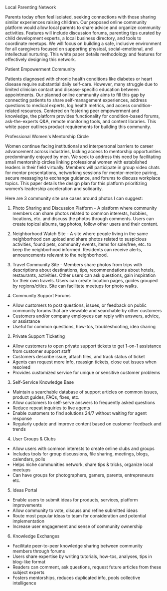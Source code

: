 

Local Parenting Network

Parents today often feel isolated, seeking connections with those sharing similar experiences raising children. Our proposed online community platform would allow local parents to share advice and organize community activities. Features will include discussion forums, parenting tips curated by child development experts, a local business directory, and tools to coordinate meetups. We will focus on building a safe, inclusive environment for all caregivers focused on supporting physical, social-emotional, and intellectual nurturing. This white paper details methodology and features for effectively designing this network.  

Patient Empowerment Community

Patients diagnosed with chronic health conditions like diabetes or heart disease require substantial daily self-care. However, many struggle due to limited clinician contact and disease-specific education between appointments. Our planned online community aims to fill this gap by connecting patients to share self-management experiences, address questions to medical experts, log health metrics, and access condition-related resources. Centered on fostering peer empowerment and knowledge, the platform provides functionality for condition-based forums, ask-the-experts Q&A, remote monitoring tools, and content libraries. This white paper outlines product requirements for building this community.

Professional Women's Mentorship Circle 
 
Women continue facing institutional and interpersonal barriers to career advancement across industries, lacking access to mentorship opportunities predominantly enjoyed by men. We seek to address this need by facilitating small mentorship circles linking professional women with established leaders in their field virtually. Members will participate in group video chats for mentor presentations, networking sessions for mentor-mentee pairing, secure messaging to exchange guidance, and forums to discuss workplace topics. This paper details the design plan for this platform prioritizing women’s leadership acceleration and solidarity.

Here are 3 community site use cases around photos I can suggest:

1. Photo Sharing and Discussion Platform - A platform where community members can share photos related to common interests, hobbies, locations, etc. and discuss the photos through comments. Users can create topical albums, tag photos, follow other users and their content.

2. Neighborhood Watch Site - A site where people living in the same neighborhood can upload and share photos related to suspicious activities, found pets, community events, items for sale/free, etc. to keep the neighborhood informed. Residents can receive alerts, announcements relevant to the neighborhood.

3. Travel Community Site - Members share photos from trips with descriptions about destinations, tips, recommendations about hotels, restaurants, activities. Other users can ask questions, gain inspiration for their own travels. Users can create location pages, guides grouped by regions/cities. Site can facilitate meetups for photo walks.


1. Community Support Forums
- Allow customers to post questions, issues, or feedback on public community forums that are viewable and searchable by other customers 
- Customers and/or company employees can reply with answers, advice, or assistance 
- Useful for common questions, how-tos, troubleshooting, idea sharing

2. Private Support Ticketing 
- Allow customers to open private support tickets to get 1-on-1 assistance from customer support staff
- Customers describe issue, attach files, and track status of ticket
- Agents can request more info, reassign tickets, close out issues when resolved  
- Provides customized service for unique or sensitive customer problems  

3. Self-Service Knowledge Base
- Maintain a searchable database of support articles on common issues, product guides, FAQs, fixes, etc. 
- Allow customers to self-serve answers to frequently asked questions
- Reduce repeat inquiries to live agents
- Enable customers to find solutions 24/7 without waiting for agent response
- Regularly update and improve content based on customer feedback and trends

4. User Groups & Clubs
- Allow users with common interests to create online clubs and groups  
- Includes tools for group discussions, file sharing, meetings, blogs, calendars, polls 
- Helps niche communities network, share tips & tricks, organize local meetups
- Can have groups for photographers, gamers, parents, entrepreneurs etc.

5. Ideas Portal
- Enable users to submit ideas for products, services, platform improvements 
- Allow community to vote, discuss and refine submitted ideas
- Route most popular ideas to team for consideration and potential implementation
- Increase user engagement and sense of community ownership

6. Knowledge Exchanges
- Facilitate peer-to-peer knowledge sharing between community members through forums
- Users share expertise by writing tutorials, how-tos, analyses, tips in blog-like format
- Readers can comment, ask questions, request future articles from these subject experts
- Fosters mentorships, reduces duplicated info, pools collective intelligence